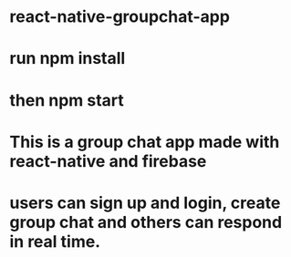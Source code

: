 # react-native-groupchat-app

# run npm install 

# then npm start

# This is a group chat app made with react-native and firebase

# users can sign up and login, create group chat and others can respond in real time.
